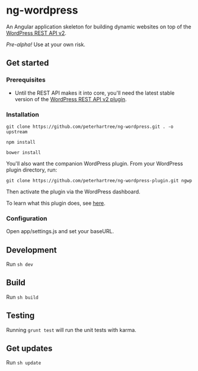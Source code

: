 # ng-wordpress

An Angular application skeleton for building dynamic websites on top of the [WordPress REST API v2](http://wp-api.org).

*Pre-alpha!* Use at your own risk.

## Get started

### Prerequisites

- Until the REST API makes it into core, you'll need the latest stable version of the [WordPress REST API v2 plugin](https://en-gb.wordpress.org/plugins/rest-api/).

### Installation

`git clone https://github.com/peterhartree/ng-wordpress.git . -o upstream`

`npm install`

`bower install`

You'll also want the companion WordPress plugin. From your WordPress plugin directory, run:

`git clone https://github.com/peterhartree/ng-wordpress-plugin.git ngwp`

Then activate the plugin via the WordPress dashboard.

To learn what this plugin does, see [here](https://github.com/peterhartree/ng-wordpress-plugin).

### Configuration

Open app/settings.js and set your baseURL.

## Development

Run `sh dev`

## Build

Run `sh build`

## Testing

Running `grunt test` will run the unit tests with karma.

## Get updates

Run `sh update`